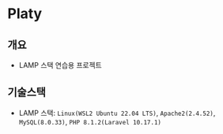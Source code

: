 # Platy

## 개요

- LAMP 스택 연습용 프로젝트

## 기술스택

- LAMP 스택: `Linux(WSL2 Ubuntu 22.04 LTS)`, `Apache2(2.4.52)`, `MySQL(8.0.33)`, `PHP 8.1.2(Laravel 10.17.1)`
